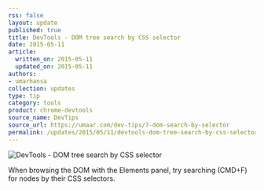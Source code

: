 ```yaml
---
rss: false
layout: update
published: true
title: DevTools - DOM tree search by CSS selector
date: 2015-05-11
article:
  written_on: 2015-05-11
  updated_on: 2015-05-11
authors:
- umarhansa
collection: updates
type: tip
category: tools
product: chrome-devtools
source_name: DevTips
source_url: https://umaar.com/dev-tips/7-dom-search-by-selector
permalink: /updates/2015/05/11/devtools-dom-tree-search-by-css-selector
---
```

<img src="/web/updates/images/2015-05-11-devtools-dom-tree-search-by-css-selector/dom-search-by-selector.gif" alt="DevTools - DOM tree search by CSS selector">

When browsing the DOM with the Elements panel, try searching (CMD+F) for nodes by their CSS selectors.
